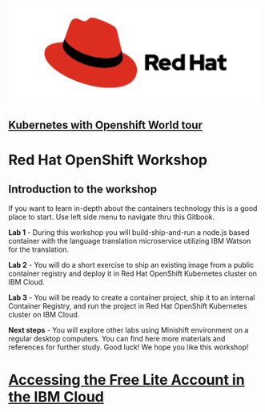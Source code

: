 <img src="/img/redhat.png">

## [Kubernetes with Openshift World tour](https://developer.ibm.com/openshift-world-tour/?ibmdev-kowt)

# Red Hat OpenShift Workshop

## Introduction to the workshop

If you want to learn in-depth about the containers technology this is a good place to start. 
Use left side menu to navigate thru this Gitbook.

__Lab 1__ - During this workshop you will build-ship-and-run a node.js based container with the language translation microservice utilizing IBM Watson for the translation. 

__Lab 2__ - You will do a short exercise to ship an existing image from a public container registry and deploy it in Red Hat OpenShift Kubernetes cluster on IBM Cloud.

__Lab 3__ - You will be ready to create a container project, ship it to an internal Container Registry, and run the project in Red Hat OpenShift Kubernetes cluster on IBM Cloud.

__Next steps__ - You will explore other labs using Minishift environment on a regular desktop computers. You can find here more materials and references for further study.
Good luck! We hope you like this workshop!        

# [Accessing the Free Lite Account in the IBM Cloud](Accessing-IBM-Cloud-the-Free-Lite-Account.md)

